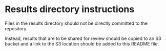 # Results directory instructions

Files in the results directory should not be directly committed to the repository.

Instead, results that are to be shared for review should be copied to an S3 bucket and a link to the S3 location should be added to this README file.
